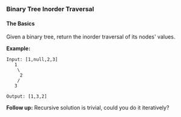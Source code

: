 ### Binary Tree Inorder Traversal

#### The Basics

Given a binary tree, return the inorder traversal of its nodes' values.

**Example:**

```
Input: [1,null,2,3]
   1
    \
     2
    /
   3

Output: [1,3,2]
```

**Follow up:**
Recursive solution is trivial, could you do it iteratively?